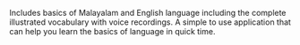 Includes basics of Malayalam and English language including the complete illustrated vocabulary with voice recordings. A simple to use application that can help you learn the basics of language in quick time.
